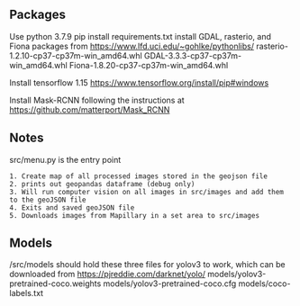 ## Packages
Use python 3.7.9
pip install requirements.txt
install GDAL, rasterio, and Fiona packages from https://www.lfd.uci.edu/~gohlke/pythonlibs/
rasterio-1.2.10-cp37-cp37m-win_amd64.whl
GDAL-3.3.3-cp37-cp37m-win_amd64.whl
Fiona-1.8.20-cp37-cp37m-win_amd64.whl

Install tensorflow 1.15
https://www.tensorflow.org/install/pip#windows

Install Mask-RCNN following the instructions at https://github.com/matterport/Mask_RCNN



## Notes
src/menu.py is the entry point

    1. Create map of all processed images stored in the geojson file
    2. prints out geopandas dataframe (debug only)
    3. Will run computer vision on all images in src/images and add them to the geoJSON file
    4. Exits and saved geoJSON file
    5. Downloads images from Mapillary in a set area to src/images

## Models
/src/models should hold these three files for yolov3 to work, which can be downloaded from https://pjreddie.com/darknet/yolo/
models/yolov3-pretrained-coco.weights
models/yolov3-pretrained-coco.cfg
models/coco-labels.txt
